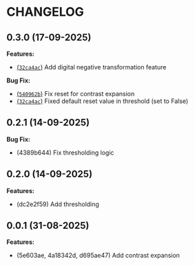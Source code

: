 CHANGELOG
=========

## 0.3.0 (17-09-2025)

**Features:**
* [(`32ca4ac`)](https://github.com/fabrik5k/pictokit/commit/93758ca292d154d49bccedabb7ce530008fef15f) Add digital negative transformation feature

**Bug Fix:**
* [(`540962b`)](https://github.com/fabrik5k/pictokit/commit/540962b314d7db46ef83e7d3016e8667acb45c70) Fix reset for contrast expansion
* [(`32ca4ac`)](https://github.com/fabrik5k/pictokit/commit/32ca4accfb08d492aa5c99aea7657fff1def28e8) Fixed default reset value in threshold (set to False)

## 0.2.1 (14-09-2025)

**Bug Fix:**
* (4389b644) Fix thresholding logic

## 0.2.0 (14-09-2025)

**Features:**
* (dc2e2f59) Add thresholding

## 0.0.1 (31-08-2025)

**Features:**
* (5e603ae, 4a18342d, d695ae47) Add contrast expansion

